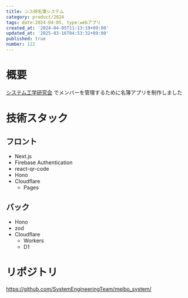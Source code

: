 ```yaml
---
title: シス研名簿システム
category: product/2024
tags: date:2024-04-05, type:webアプリ
created_at: '2024-04-05T11:13:19+09:00'
updated_at: '2025-03-16T04:53:32+09:00'
published: true
number: 122
---
```


<!-- icons: nextjs,scss,hono,cloudflare-pages,drizzle-orm -->

# 概要
[システム工学研究会](https://www.sysken.net/) でメンバーを管理するために名簿アプリを制作しました

# 技術スタック
## フロント
- Next.js
- Firebase Authentication
- react-qr-code
- Hono
- Cloudflare
    - Pages

## バック
- Hono
- zod
- Cloudflare
    - Workers
    - D1

# リポジトリ
https://github.com/SystemEngineeringTeam/meibo_system/

